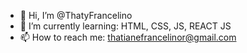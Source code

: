 - 👋 Hi, I’m @ThatyFrancelino
- 🌱 I’m currently learning: HTML, CSS, JS, REACT JS
- 📫 How to reach me: thatianefrancelinor@gmail.com

<!---
ThatyFrancelino/ThatyFrancelino is a ✨ special ✨ repository because its `README.md` (this file) appears on your GitHub profile.
You can click the Preview link to take a look at your changes.
--->
